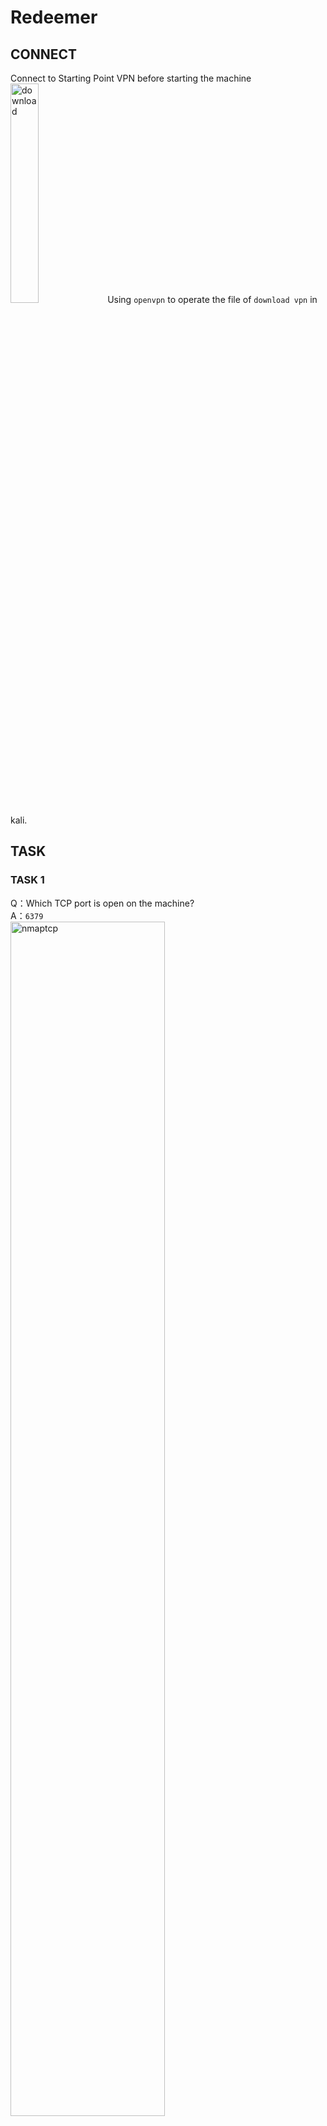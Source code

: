 <h1>Redeemer</h1>

<h2>CONNECT</h2>
Connect to Starting Point VPN before starting the machine<br>
<img src="https://github.com/laiyutong/HackTheBox/blob/main/Starting%20Point/Fawn/Fawn/download.png" alt="download" width="30%">
Using <code>openvpn</code> to operate the file of <code>download vpn</code> in kali.

<h2>TASK</h2>

<h3>TASK 1</h3>
Q：Which TCP port is open on the machine?<br>
A：<code>6379</code><br>
<img src="https://github.com/laiyutong/HackTheBox/blob/main/Starting%20Point/Redeemer/Redeemer/nmaptcp.png" alt="nmaptcp" width="70%">
<pre class="text">
Parameter Description
-p-: All port
-A: Enable OS detection, version detection, script scanning, and traceroute.</pre>

<h3>TASK 2</h3>
Q：Which service is running on the port that is open on the machine?<br>
A：<code>redis</code><br>
<img src="https://github.com/laiyutong/HackTheBox/blob/main/Starting%20Point/Redeemer/Redeemer/nmaptcp.png" alt="nmaptcp" width="70%">

<h3>TASK 3</h3>
Q：What type of database is Redis?<br>
Choose from the following options:(i) In-memory Database, (ii) Traditional Database<br>
A：<code>In-memory Database</code><br>
<a href="https://redis.io/">Redis</a>, the open source,in-memory data store used by millions of developers as a database, cache, streaming engine, and message broker.

<h3>TASK 4</h3>
Q：Which command-line utility is used to interact with the Redis server?<br> 
Enter the program name you would enter into the terminal without any arguments.<br>
A：<code>redis-cli</code><br>

<h3>TASK 5</h3>
Q：Which flag is used with the Redis command-line utility to specify the hostname?<br>
A：<code>-h</code>

<h3>TASK 6</h3>
Q：Once connected to a Redis server,<br>
which command is used to obtain the information and statistics about the Redis server?<br>
A：<code>info</code>

<h3>TASK 7</h3>
Q：What is the version of the Redis server being used on the target machine?<br>
A：<code>5.0.7</code>
<img src="https://github.com/laiyutong/HackTheBox/blob/main/Starting%20Point/Redeemer/Redeemer/redisinfo.png" alt="connect" width="30%">

<h3>TASK 8</h3>
Q：Which command is used to select the desired database in Redis?<br>
A：<code>select</code>

<h3>TASK 9</h3>
Q：How many keys are present inside the database with index 0?<br>
A：<code>4</code>

<h3>TASK 10</h3>
Q：Which command is used to obtain all the keys in a database?<br>
A：<code>keys *</code>

<h2>SUBMIT FLAG</h2>

<img src="https://github.com/laiyutong/HackTheBox/blob/main/Starting%20Point/Redeemer/Redeemer/flag.png" alt="flag" width="30%">
